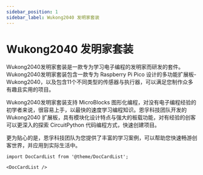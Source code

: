 ```yaml
---
sidebar_position: 1
sidebar_label: Wukong2040 发明家套装
---
```


# Wukong2040 发明家套装

Wukong2040发明家套装是一款专为学习电子编程的发明家而研发的套件。Wukong2040发明家套装包含一款专为 Raspberry Pi Pico 设计的多功能扩展板-Wukong2040，以及包含11个不同类型的传感器与执行器，可以满足您制作众多有趣且实用的项目。

Wukong2040发明家套装支持 MicroBlocks 图形化编程，对没有电子编程经验的初学者来说，很容易上手，以最快的速度学习编程知识。恩孚科技团队开发的 Wukong2040 扩展板，具有模块化设计特点与强大的板载功能，对有经验的创客可以更深入的探索 CircuitPython 代码编程方式，快速创建项目。

更为贴心的是，恩孚科技团队为您提供了丰富的学习案例，可以帮助您快速畅游创客世界，并应用到实际生活中。

```mdx-code-block
import DocCardList from '@theme/DocCardList';

<DocCardList />
```
